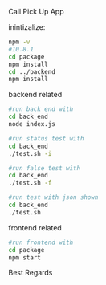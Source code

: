 Call Pick Up App

inintizalize:
```sh
npm -v
#10.8.1
cd package
npm install
cd ../backend
npm install
```

backend related
```sh
#run back end with
cd back_end
node index.js

#run status test with
cd back_end
./test.sh -i

#run false test with
cd back_end
./test.sh -f

#run test with json shown 
cd back_end
./test.sh
```

frontend related
```sh
#run frontend with
cd package
npm start
```

Best Regards



